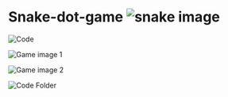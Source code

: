 # Snake-dot-game ![snake image](https://github.com/user-attachments/assets/4a78afa4-ea85-4c80-a2a2-378f59466646)


![Code](https://github.com/user-attachments/assets/17992d00-f2df-422a-976a-745083b7ece7)



![Game image 1](https://github.com/user-attachments/assets/6e52a7d4-6ffa-4d43-b600-ae85b9fd7938)



![Game image 2](https://github.com/user-attachments/assets/297db01c-d3ee-48bf-a7d1-bafdb4ded457)



![Code Folder](https://github.com/user-attachments/assets/1b7efa6c-a460-49b9-817c-1dcb9219a5e1)
